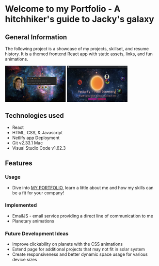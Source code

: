 # Welcome to my Portfolio - A hitchhiker's guide to Jacky's galaxy

## General Information
The following project is a showcase of my projects, skillset, and resume history. It is a themed frontend React app with static assets, links, and fun animations. 

<img src="/src/assets/images/homepage.jpg" width=200px height=120px overflow="hidden"> <img  src="/src/assets/images/projectspage.jpg" width=200px height=120px overflow="hidden"> 

## Technologies used
* React
* HTML, CSS, & Javascript
* Netlify app Deployment
* Git v2.33.1 Mac
* Visual Studio Code v1.62.3

## Features
### Usage
* Dive into [MY PORTFOLIO](https://jackytam.netlify.app/), learn a little about me and how my skills can be a fit for your company!

### Implemented
* EmailJS - email service providing a direct line of communication to me
* Planetary animations

### Future Development Ideas
* Improve clickability on planets with the CSS animations
* Extend page for additional projects that may not fit in solar system
* Create responsiveness and better dynamic space usage for various device sizes


